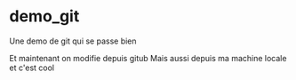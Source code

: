 # demo_git
Une demo de git qui se passe bien

Et maintenant on modifie depuis gitub
Mais aussi depuis ma machine locale et c'est cool
